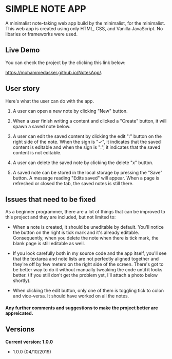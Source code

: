 # SIMPLE NOTE APP

A minimalist note-taking web app build by the minimalist, for the minimalist. This web app is created using only HTML, CSS, and Vanilla JavaScript. No libaries or frameworks were used.

## Live Demo

You can check the project by the clicking this link below:

https://mohammedasker.github.io/NotesApp/.

## User story
Here's what the user can do with the app.

1. A user can open a new note by clicking "New" button.

2. When a user finish writing a content and clicked a "Create" button, it will spawn a saved note below.

3. A user can edit the saved content by clicking the edit ":" button on the right side of the note. When the sign is "✓", it indicates that the saved content is editable and when the sign is ":", it indicates that the saved content is not editable.

4. A user can delete the saved note by clicking the delete "x" button.

5. A saved note can be stored in the local storage by pressing the "Save" button. A message reading "Edits saved" will appear. When a page is refreshed or closed the tab, the saved notes is still there.

## Issues that need to be fixed

As a beginner programmer, there are a lot of things that can be improved to this project and they are included, but not limited to:

-  When a note is created, it should be uneditable by default. You'll notice the button on the right is tick mark and it's already editable. Consequently, when you delete the note when there is tick mark, the blank page is still editable as well.

- If you look carefully both in my source code and the app itself, you'll see that the textarea and note lists are not perfectly aligned together and they're off by few meters on the right side of the screen. There's got to be better way to do it without manually tweaking the code until it looks better. (If you still don't get the problem yet, I'll attach a photo below shortly).

- When clicking the edit button, only one of them is toggling tick to colon and vice-versa. It should have worked on all the notes.

#### Any further comments and suggestions to make the project better are appreicated.

## Versions
<b>Current version: 1.0.0</b>
<ul>
	<li>1.0.0 (04/10/2019)</li>
</ul>